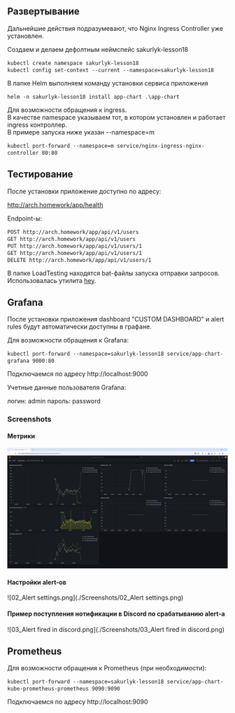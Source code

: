 ## Развертывание 

Дальнейшие действия подразумевают, что Nginx Ingress Controller уже установлен.

Создаем и делаем дефолтным неймспейс sakurlyk-lesson18
```
kubectl create namespace sakurlyk-lesson18
kubectl config set-context --current --namespace=sakurlyk-lesson18
```

В папке Helm выполняем команду установки сервиса приложения
```
helm -n sakurlyk-lesson18 install app-chart .\app-chart
```

Для возможности обращения к ingress.  
В качестве namespace указываем тот, в котором установлен и работает ingress контроллер.  
В примере запуска ниже указан --namespace=m

```
kubectl port-forward --namespace=m service/nginx-ingress-nginx-controller 80:80
```

## Тестирование
  
После установки приложение доступно по адресу:  
  
http://arch.homework/app/health  
  
Endpoint-ы:

```
POST http://arch.homework/app/api/v1/users
GET http://arch.homework/app/api/v1/users
PUT http://arch.homework/app/api/v1/users/1
GET http://arch.homework/app/api/v1/users/1
DELETE http://arch.homework/app/api/v1/users/1
```

В папке LoadTesting находятся bat-файлы запуска отправки запросов.  
Использовалась утилита [hey](https://github.com/rakyll/hey).


## Grafana

После установки приложения dashboard "CUSTOM DASHBOARD" и alert rules будут автоматически доступны в графане.  

Для возможности обращения к Grafana:

```
kubectl port-forward --namespace=sakurlyk-lesson18 service/app-chart-grafana 9000:80
```

Подключаемся по адресу http://localhost:9000

Учетные данные пользователя Grafana:

логин: admin
пароль: password

### Screenshots

#### Метрики

![01_Dashboard.png](./Screenshots/01_Dashboard.png)

#### Настройки alert-ов

![02_Alert settings.png](./Screenshots/02_Alert settings.png)

#### Пример поступления нотификации в Discord по срабатыванию alert-а

![03_Alert fired in discord.png](./Screenshots/03_Alert fired in discord.png)

## Prometheus

Для возможности обращения к Prometheus (при необходимости):

```
kubectl port-forward --namespace=sakurlyk-lesson18 service/app-chart-kube-prometheus-prometheus 9090:9090
```

Подключаемся по адресу http://localhost:9090